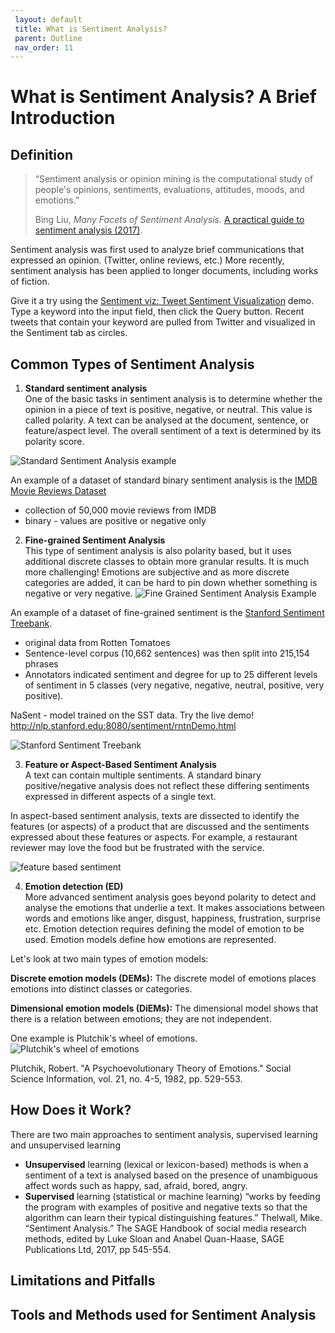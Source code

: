 ```yaml
---
 layout: default
 title: What is Sentiment Analysis?
 parent: Outline
 nav_order: 11
---
```

# What is Sentiment Analysis? A Brief Introduction

## Definition
>“Sentiment analysis or opinion mining is the computational study of people's opinions, sentiments, evaluations, attitudes, moods, and emotions.”
>
>Bing Liu,  _Many Facets of Sentiment Analysis._   [A practical guide to sentiment analysis (2017)](http://resolve.library.ubc.ca/cgi-bin/catsearch?bid=8790457).

Sentiment analysis was first used to analyze brief communications that expressed an opinion. (Twitter, online reviews, etc.)
More recently, sentiment analysis has been applied to longer documents, including works of fiction. 

Give it a try using the [Sentiment viz: Tweet Sentiment Visualization](https://www.csc2.ncsu.edu/faculty/healey/tweet_viz/tweet_app/) demo. 
Type a keyword into the input field, then click the Query button. Recent tweets that contain your keyword are pulled from Twitter and visualized in the Sentiment tab as circles. 


## Common Types of Sentiment Analysis

1. **Standard sentiment analysis**\
One of the basic tasks in sentiment analysis is to determine whether the opinion in a piece of text is positive, negative, or neutral. This value is called polarity.  A text can be analysed at the document, sentence, or feature/aspect level. The overall sentiment of a text is determined by its polarity score.

![Standard Sentiment Analysis example](/images/basic-sentiment.png)

An example of a dataset of standard binary sentiment analysis is the [IMDB Movie Reviews Dataset](https://www.kaggle.com/lakshmi25npathi/imdb-dataset-of-50k-movie-reviews)
* collection of 50,000 movie reviews from IMDB
* binary - values are positive or negative only


2. **Fine-grained Sentiment Analysis**\
This type of sentiment analysis is also polarity based, but it uses additional discrete classes to obtain more granular results.
It is much more challenging! Emotions are subjective and as more discrete categories are added, it can be hard to pin down whether something is negative or very negative.
![Fine Grained Sentiment Analysis Example](/images/fine-grained-sentiment.png)

An example of a dataset of fine-grained  sentiment is the [Stanford Sentiment Treebank](https://nlp.stanford.edu/sentiment/treebank.html).
* original data from Rotten Tomatoes
* Sentence-level corpus (10,662 sentences) was then split  into  215,154 phrases
* Annotators indicated sentiment  and degree for up to 25 different levels of sentiment in 5 classes (very negative, negative, neutral, positive, very positive).


NaSent - model trained on the SST data. Try the live demo! http://nlp.stanford.edu:8080/sentiment/rntnDemo.html

![Stanford Sentiment Treebank](/images/stanford-sentiment.png)

3. **Feature or Aspect-Based Sentiment Analysis**\
A text can contain multiple sentiments. A standard binary positive/negative analysis does not reflect these differing sentiments expressed in different aspects of a single text.

In aspect-based sentiment analysis, texts are dissected to identify the features (or aspects) of a product that are discussed and the sentiments expressed about these features or aspects.
For example, a restaurant reviewer may love the food but be frustrated with the service.

![feature based sentiment](/images/feature_based_sentiment.png)

4. **Emotion detection (ED)**\
More advanced sentiment analysis goes beyond polarity to detect and analyse the emotions that underlie a text. It makes associations between words and emotions like anger, disgust, happiness, frustration, surprise etc.
Emotion detection requires defining the model of emotion to be used. Emotion models define how emotions are represented.

Let's look at two main types of emotion models:

**Discrete emotion models (DEMs):**
The discrete model of emotions places emotions into distinct classes or categories.

**Dimensional emotion models (DiEMs):**
The dimensional model shows that there is a relation between emotions; they are not independent.

One example is Plutchik's wheel of emotions.
![Plutchik's wheel of emotions](/images/Plutchik_wheel_of_emotions.png)

Plutchik, Robert. "A Psychoevolutionary Theory of Emotions." Social Science Information, vol. 21, no. 4-5, 1982, pp. 529-553.




## How Does it Work?
There are two main approaches to sentiment analysis, supervised learning and unsupervised learning
* **Unsupervised** learning (lexical or lexicon-based) methods is when a sentiment of a text is analysed based on the presence of unambiguous affect words such as happy, sad, afraid, bored, angry. 
* **Supervised** learning (statistical or machine learning) “works by feeding the program with examples of positive and negative texts so that the algorithm can learn their typical distinguishing features.”
Thelwall, Mike. “Sentiment Analysis.” The SAGE Handbook of social media research methods, edited by Luke Sloan and Anabel Quan-Haase, SAGE Publications Ltd, 2017, pp 545-554.  


## Limitations and Pitfalls


## Tools and Methods used for Sentiment Analysis
